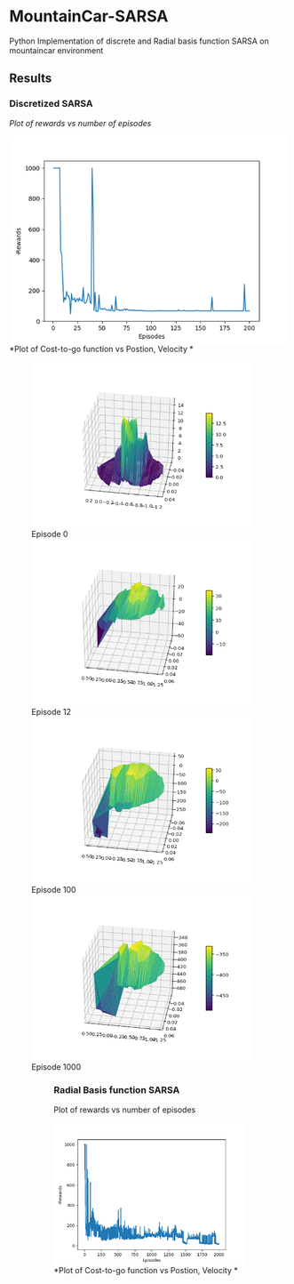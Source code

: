 # MountainCar-SARSA
Python Implementation of discrete and Radial basis function SARSA on mountaincar environment

## Results
### Discretized SARSA

*Plot of rewards vs number of episodes*


<img align="left" img src="images/Figure_1.png" width="500"> 



*Plot of Cost-to-go function vs Postion, Velocity *

<figure>
  <img src="images/animated_volcano0.gif" width="400"> 
  <figcaption> Episode 0 </figcaption>
  <img src="images/animated_volcano12.gif" width="400" >
  <figcaption> Episode 12 </figcaption> 
  <img src="images/animated_volcano104.gif" width="400">
  <figcaption> Episode 100 </figcaption>
  <img src="images/animated_volcano.gif" width="400">
  <figcaption> Episode 1000 </figcaption>
<figure>

### Radial Basis function SARSA
Plot of rewards vs number of episodes

<img align="left" img src="images/Figure_2.png" width="400"> 

*Plot of Cost-to-go function vs Postion, Velocity *
